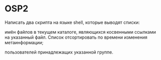 # OSP2
Написать два скрипта на языке shell, которые выводят списки: 

имён файлов в текущем каталоге, являющихся косвенными ссылками на указанный файл. Список отсортировать по времени изменения метаинформации;

пользователей принадлежащих указанной группе. 
